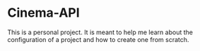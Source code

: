 # Cinema-API

This is a personal project. 
It is meant to help me learn about the configuration 
of a project and how to create one from scratch.